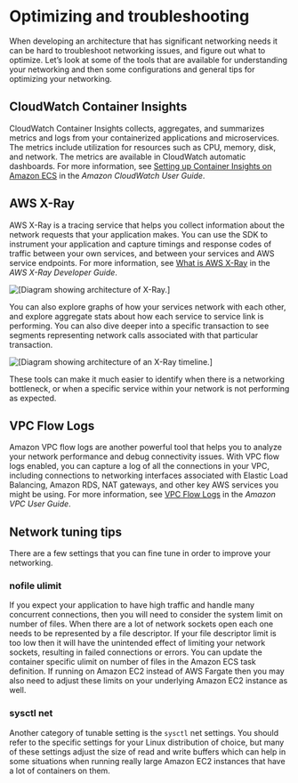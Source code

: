 # Optimizing and troubleshooting<a name="networking-troubleshooting"></a>

When developing an architecture that has significant networking needs it can be hard to troubleshoot networking issues, and figure out what to optimize\. Let’s look at some of the tools that are available for understanding your networking and then some configurations and general tips for optimizing your networking\.

## CloudWatch Container Insights<a name="networking-troubleshooting-containerinsights"></a>

CloudWatch Container Insights collects, aggregates, and summarizes metrics and logs from your containerized applications and microservices\. The metrics include utilization for resources such as CPU, memory, disk, and network\. The metrics are available in CloudWatch automatic dashboards\. For more information, see [Setting up Container Insights on Amazon ECS](https://docs.aws.amazon.com/AmazonCloudWatch/latest/monitoring/deploy-container-insights-ECS.html) in the *Amazon CloudWatch User Guide*\.

## AWS X\-Ray<a name="networking-troubleshooting-xray"></a>

AWS X\-Ray is a tracing service that helps you collect information about the network requests that your application makes\. You can use the SDK to instrument your application and capture timings and response codes of traffic between your own services, and between your services and AWS service endpoints\. For more information, see [What is AWS X\-Ray](https://docs.aws.amazon.com/xray/latest/devguide/aws-xray.html) in the *AWS X\-Ray Developer Guide*\.

![\[Diagram showing architecture of X-Ray.\]](http://docs.aws.amazon.com/AmazonECS/latest/bestpracticesguide/images/xray.png)

You can also explore graphs of how your services network with each other, and explore aggregate stats about how each service to service link is performing\. You can also dive deeper into a specific transaction to see segments representing network calls associated with that particular transaction\.

![\[Diagram showing architecture of an X-Ray timeline.\]](http://docs.aws.amazon.com/AmazonECS/latest/bestpracticesguide/images/xray-timeline.png)

These tools can make it much easier to identify when there is a networking bottleneck, or when a specific service within your network is not performing as expected\.

## VPC Flow Logs<a name="networking-troubleshooting-vpcflowlogs"></a>

Amazon VPC flow logs are another powerful tool that helps you to analyze your network performance and debug connectivity issues\. With VPC flow logs enabled, you can capture a log of all the connections in your VPC, including connections to networking interfaces associated with Elastic Load Balancing, Amazon RDS, NAT gateways, and other key AWS services you might be using\. For more information, see [VPC Flow Logs](https://docs.aws.amazon.com/vpc/latest/userguide/flow-logs.html) in the *Amazon VPC User Guide*\.

## Network tuning tips<a name="networking-troubleshooting-tuning"></a>

There are a few settings that you can fine tune in order to improve your networking\.

### nofile ulimit<a name="networking-troubleshooting-tuning-nofile"></a>

If you expect your application to have high traffic and handle many concurrent connections, then you will need to consider the system limit on number of files\. When there are a lot of network sockets open each one needs to be represented by a file descriptor\. If your file descriptor limit is too low then it will have the unintended effect of limiting your network sockets, resulting in failed connections or errors\. You can update the container specific ulimit on number of files in the Amazon ECS task definition\. If running on Amazon EC2 instead of AWS Fargate then you may also need to adjust these limits on your underlying Amazon EC2 instance as well\.

### sysctl net<a name="networking-troubleshooting-tuning-sysctl"></a>

Another category of tunable setting is the `sysctl` net settings\. You should refer to the specific settings for your Linux distribution of choice, but many of these settings adjust the size of read and write buffers which can help in some situations when running really large Amazon EC2 instances that have a lot of containers on them\.